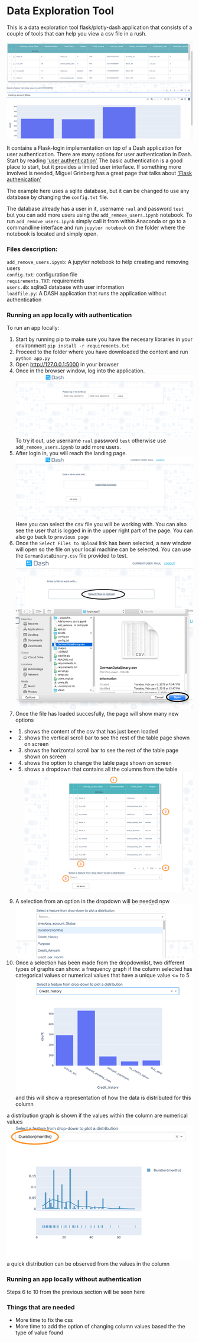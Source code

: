 # Data Exploration Tool

This is a data exploration tool flask/plotly-dash application that consists of a couple of tools that can help you view a csv file in a rush.

![load file tool](https://github.com/ralle123/Dash_app/blob/main/images/load_file.png)

It contains a Flask-login implementation on top of a Dash application for user authentication.
There are many options for user authentication in Dash. Start by reading ['user authentication'](https://dash.plotly.com/authentication) The basic authentication is a good place to start, but it provides a limited user interface. If something more involved is needed, Miguel Grinberg has a great page that talks about ['Flask authenication'](https://blog.miguelgrinberg.com/post/the-flask-mega-tutorial-part-v-user-logins) 

The example here uses a sqlite database, but it can be changed to use any database by changing the `config.txt` file.

The database already has a user in it, username `raul` and password `test` but you can add more users using the `add_remove_users.ipynb` notebook. To run `add_remove_users.ipynb` simply call it from within Anaconda or go to a commandline interface and run `jupyter notebook` on the folder where the notebook is located and simply open.

### Files description:

`add_remove_users.ipynb`: A jupyter notebook to help creating and removing users<br/>
`config.txt`: configuration file<br/>
`requirements.TXT`: requirements<br/>
`users.db`: sqlite3 database with user information<br/>
`loadfile.py`: A DASH application that runs the application without authentication<br/>

### Running an app locally with authentication

To run an app locally:

1. Start by running pip to make sure you have the necesary libraries in your environment `pip install -r requirements.txt`
3. Proceed to the folder where you have downloaded the content and run `python app.py`
4. Open http://127.0.0.1:5000 in your browser
5. Once in the browser window, log into the application.
![login window](https://github.com/ralle123/Dash_app/blob/main/images/login.png)
To try it out, use username `raul` password `test` otherwise use `add_remove_users.ipynb` to add more users.
6. After login in, you will reach the landing page.
![landing page](https://github.com/ralle123/Dash_app/blob/main/images/landing_page.png)
Here you can select the csv file you will be working with. You can also see the user that is logged in in the upper right part of the page. You can also go back to `previous page` 
7. Once the `Select Files to Upload` link has been selected, a new window will open so the file on your local machine can be selected. You can use the `GermanDataBinary.csv` file provided to test.
![select file](https://github.com/ralle123/Dash_app/blob/main/images/select_file.png)
![open file](https://github.com/ralle123/Dash_app/blob/main/images/open_file.png)
8. Once the file has loaded succesfully, the page will show many new options
- 1. shows the content of the csv that has just been loaded
- 2. shows the vertical scroll bar to see the rest of the table page shown on screen
- 3. shows the horizontal scroll bar to see the rest of the table page shown on screen
- 4. shows the option to change the table page shown on screen
- 5. shows a dropdown that contains all the columns from the table   
![file loaded](https://github.com/ralle123/Dash_app/blob/main/images/dropdown.png)
9. A selection from an option in the dropdown will be needed now
![dropdown selection](https://github.com/ralle123/Dash_app/blob/main/images/dropdown_selection.png)
10. Once a selection has been made from the dropdownlist, two different types of graphs can show:
a frequency graph if the column selected has categorical values or numerical values that have a unique value <= to 5
![frequency graph](https://github.com/ralle123/Dash_app/blob/main/images/distribution.png) and this will show a representation of how the data is distributed for this column

a distribution graph is shown if the values within the column are numerical values
![distribution graph](https://github.com/ralle123/Dash_app/blob/main/images/distribution2.png) a quick distribution can be observed from the values in the column


### Running an app locally without authentication
Steps 6 to 10 from the previous section will be seen here

### Things that are needed
- More time to fix the css
- More time to add the option of changing column values based the the type of value found
